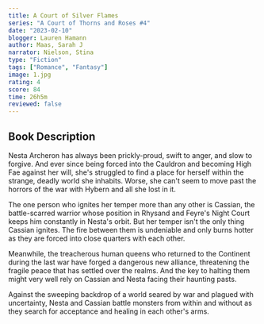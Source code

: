 ```yaml
---
title: A Court of Silver Flames
series: "A Court of Thorns and Roses #4"
date: "2023-02-10"
blogger: Lauren Hamann
author: Maas, Sarah J
narrator: Nielson, Stina
type: "Fiction"
tags: ["Romance", "Fantasy"]
image: 1.jpg
rating: 4
score: 84
time: 26h5m
reviewed: false
---
```


## Book Description

Nesta Archeron has always been prickly-proud, swift to anger, and slow to forgive. And ever since being forced into the Cauldron and becoming High Fae against her will, she's struggled to find a place for herself within the strange, deadly world she inhabits. Worse, she can't seem to move past the horrors of the war with Hybern and all she lost in it.

The one person who ignites her temper more than any other is Cassian, the battle-scarred warrior whose position in Rhysand and Feyre's Night Court keeps him constantly in Nesta's orbit. But her temper isn't the only thing Cassian ignites. The fire between them is undeniable and only burns hotter as they are forced into close quarters with each other.

Meanwhile, the treacherous human queens who returned to the Continent during the last war have forged a dangerous new alliance, threatening the fragile peace that has settled over the realms. And the key to halting them might very well rely on Cassian and Nesta facing their haunting pasts.

Against the sweeping backdrop of a world seared by war and plagued with uncertainty, Nesta and Cassian battle monsters from within and without as they search for acceptance and healing in each other's arms.
